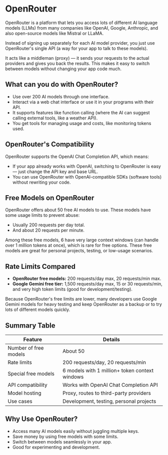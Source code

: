 # OpenRouter

OpenRouter is a platform that lets you access lots of different AI language models (LLMs) from many companies like OpenAI, Google, Anthropic, and also open-source models like Mistral or LLaMA.

Instead of signing up separately for each AI model provider, you just use OpenRouter's single API (a way for your app to talk to these models).

It acts like a middleman (proxy) — it sends your requests to the actual providers and gives you back the results. This makes it easy to switch between models without changing your app code much.

## What can you do with OpenRouter?

- Use over 200 AI models through one interface.
- Interact via a web chat interface or use it in your programs with their API.
- It supports features like function calling (where the AI can suggest calling external tools, like a weather API).
- You get tools for managing usage and costs, like monitoring tokens used.

## OpenRouter's Compatibility

OpenRouter supports the OpenAI Chat Completion API, which means:

- If your app already works with OpenAI, switching to OpenRouter is easy — just change the API key and base URL.
- You can use OpenRouter with OpenAI-compatible SDKs (software tools) without rewriting your code.

## Free Models on OpenRouter

OpenRouter offers about 50 free AI models to use. These models have some usage limits to prevent abuse:

- Usually 200 requests per day total.
- And about 20 requests per minute.

Among these free models, 6 have very large context windows (can handle over 1 million tokens at once), which is rare for free options. These free models are great for personal projects, testing, or low-usage scenarios.

## Rate Limits Compared

- **OpenRouter free models:** 200 requests/day max, 20 requests/min max.
- **Google Gemini free tier:** 1,500 requests/day max, 15 or 30 requests/min, and very high token limits (good for development/testing).

Because OpenRouter's free limits are lower, many developers use Google Gemini models for heavy testing and keep OpenRouter as a backup or to try lots of different models quickly.

## Summary Table

| Feature                | Details                                      |
|------------------------|----------------------------------------------|
| Number of free models  | About 50                                     |
| Rate limits            | 200 requests/day, 20 requests/min            |
| Special free models    | 6 models with 1 million+ token context windows |
| API compatibility      | Works with OpenAI Chat Completion API        |
| Model hosting          | Proxy, routes to third-party providers       |
| Use cases              | Development, testing, personal projects      |

## Why Use OpenRouter?

- Access many AI models easily without juggling multiple keys.
- Save money by using free models with some limits.
- Switch between models seamlessly in your app.
- Good for experimenting and development.
